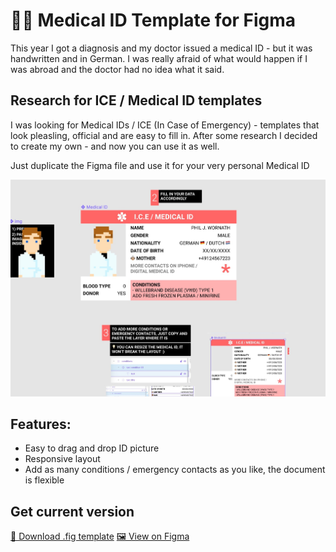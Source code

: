 # 🏥🆔 Medical ID Template for Figma

This year I got a diagnosis and my doctor issued a medical ID - but it was handwritten and in German. I was really afraid of what would happen if I was abroad and the doctor had no idea what it said.

## Research for ICE / Medical ID templates

I was looking for Medical IDs / ICE (In Case of Emergency) - templates that look pleasling, official and are easy to fill in. After some research I decided to create my own - and now you can use it as well.

Just duplicate the Figma file and use it for your very personal Medical ID

![preview picture medical id](preview.jpg)

## Features:

- Easy to drag and drop ID picture
- Responsive layout
- Add as many conditions / emergency contacts as you like, the document is flexible




## Get current version

[🔽 Download .fig template](https://github.com/philffm/medical-id-template-figma/releases/latest/download/MedicalID.fig)
[🖼 View on Figma](https://www.figma.com/file/Y7EQF7fdC1tIhQESHPVlLF/Medical-ID-%F0%9F%8F%A5%F0%9F%86%94-Duplicate-to-your-Account-%E2%9E%A1%EF%B8%8F?node-id=0%3A1)
